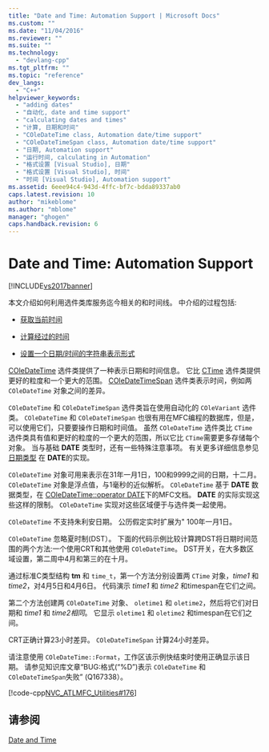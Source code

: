 ```yaml
---
title: "Date and Time: Automation Support | Microsoft Docs"
ms.custom: ""
ms.date: "11/04/2016"
ms.reviewer: ""
ms.suite: ""
ms.technology: 
  - "devlang-cpp"
ms.tgt_pltfrm: ""
ms.topic: "reference"
dev_langs: 
  - "C++"
helpviewer_keywords: 
  - "adding dates"
  - "自动化, date and time support"
  - "calculating dates and times"
  - "计算, 日期和时间"
  - "COleDateTime class, Automation date/time support"
  - "COleDateTimeSpan class, Automation date/time support"
  - "日期, Automation support"
  - "运行时间, calculating in Automation"
  - "格式设置 [Visual Studio], 日期"
  - "格式设置 [Visual Studio], 时间"
  - "时间 [Visual Studio], Automation support"
ms.assetid: 6eee94c4-943d-4ffc-bf7c-bdda89337ab0
caps.latest.revision: 10
author: "mikeblome"
ms.author: "mblome"
manager: "ghogen"
caps.handback.revision: 6
---
```

# Date and Time: Automation Support
[!INCLUDE[vs2017banner](../assembler/inline/includes/vs2017banner.md)]

本文介绍如何利用选件类库服务迄今相关的和时间线。  中介绍的过程包括:  
  
-   [获取当前时间](../atl-mfc-shared/current-time-automation-classes.md)  
  
-   [计算经过的时间](../atl-mfc-shared/elapsed-time-automation-classes.md)  
  
-   [设置一个日期\/时间的字符串表示形式](../atl-mfc-shared/formatting-time-automation-classes.md)  
  
 [COleDateTime](../atl-mfc-shared/reference/coledatetime-class.md) 选件类提供了一种表示日期和时间信息。  它比 [CTime](../atl-mfc-shared/reference/ctime-class.md) 选件类提供更好的粒度和一个更大的范围。  [COleDateTimeSpan](../atl-mfc-shared/reference/coledatetimespan-class.md) 选件类表示时间，例如两 `COleDateTime` 对象之间的差异。  
  
 `COleDateTime` 和 `COleDateTimeSpan` 选件类旨在使用自动化的 `COleVariant` 选件类。  `COleDateTime` 和 `COleDateTimeSpan` 也很有用在MFC编程的数据库，但是，可以使用它们，只要要操作日期和时间值。  虽然 `COleDateTime` 选件类比 `CTime` 选件类具有值和更好的粒度的一个更大的范围，所以它比 `CTime`需要更多存储每个对象。  当与基础 **DATE** 类型时，还有一些特殊注意事项。  有关更多详细信息参见 [日期类型](../atl-mfc-shared/date-type.md) 在 **DATE**的实现。  
  
 `COleDateTime` 对象可用来表示在31年一月1日，100和9999之间的日期，十二月。  `COleDateTime` 对象是浮点值，与1毫秒的近似解析。  `COleDateTime` 基于 **DATE** 数据类型，在 [COleDateTime::operator DATE](../Topic/COleDateTime::operator%20DATE.md)下的MFC文档。  **DATE** 的实际实现这些这样的限制。  `COleDateTime` 实现对这些区域便于与选件类一起使用。  
  
 `COleDateTime` 不支持朱利安日期。  公历假定实时扩展为" 100年一月1日。  
  
 `COleDateTime` 忽略夏时制\(DST）。  下面的代码示例比较计算跨DST将日期时间范围的两个方法:一个使用CRT和其他使用 `COleDateTime`。  DST开关，在大多数区域设置，第二周中4月和第三的在十月。  
  
 通过标准C类型结构 **tm** 和 `time_t`，第一个方法分别设置两 `CTime` 对象，*time1* 和 *time2*，对4月5日和4月6日。  代码演示 *time1* 和 *time2* 和timespan在它们之间。  
  
 第二个方法创建两 `COleDateTime` 对象、 `oletime1` 和 `oletime2`，然后将它们对日期和 *time1* 和 *time2相同*。  它显示 `oletime1` 和 `oletime2` 和timespan在它们之间。  
  
 CRT正确计算23小时差异。  `COleDateTimeSpan` 计算24小时差异。  
  
 请注意使用 `COleDateTime::Format`，工作区该示例快结束时使用正确显示该日期。  请参见知识库文章“BUG:格式\(“%D”\)表示 `COleDateTime` 和 `COleDateTimeSpan`失败” \(Q167338）。  
  
 [!code-cpp[NVC_ATLMFC_Utilities#176](../atl-mfc-shared/codesnippet/CPP/date-and-time-automation-support_1.cpp)]  
  
## 请参阅  
 [Date and Time](../atl-mfc-shared/date-and-time.md)